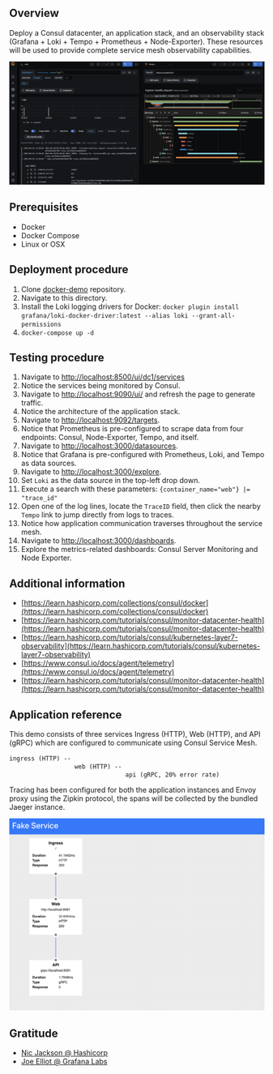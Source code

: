 ## Overview

Deploy a Consul datacenter, an application stack, and an observability stack (Grafana + Loki + Tempo + Prometheus + Node-Exporter). These resources will be used to provide complete service mesh observability capabilities.

![](images/consul_logs_and_tracing.png)

## Prerequisites

- Docker
- Docker Compose
- Linux or OSX

## Deployment procedure

1. Clone [docker-demo](https://github.com/jonascheng/docker-demo) repository.
2. Navigate to this directory.
3. Install the Loki logging drivers for Docker: `docker plugin install grafana/loki-docker-driver:latest --alias loki --grant-all-permissions`
4. `docker-compose up -d`

## Testing procedure

1. Navigate to [http://localhost:8500/ui/dc1/services](http://localhost:8500/ui/dc1/services)
2. Notice the services being monitored by Consul.
3. Navigate to [http://localhost:9090/ui/](http://localhost:9090/ui/) and refresh the page to generate traffic.
4. Notice the architecture of the application stack. 
5. Navigate to [http://localhost:9092/targets](http://localhost:9092/targets).
6. Notice that Prometheus is pre-configured to scrape data from four endpoints: Consul, Node-Exporter, Tempo, and itself.
7. Navigate to [http://localhost:3000/datasources](http://localhost:3000/datasources).
8. Notice that Grafana is pre-configured with Prometheus, Loki, and Tempo as data sources.
9. Navigate to [http://localhost:3000/explore](http://localhost:3000/explore).
10. Set `Loki` as the data source in the top-left drop down.
11. Execute a search with these parameters: `{container_name="web"} |= "trace_id"`
12. Open one of the log lines, locate the `TraceID` field, then click the nearby `Tempo` link to jump directly from logs to traces.
13. Notice how application communication traverses throughout the service mesh.
14. Navigate to [http://localhost:3000/dashboards](http://localhost:3000/dashboards).
15. Explore the metrics-related dashboards: Consul Server Monitoring and Node Exporter.

## Additional information

- [https://learn.hashicorp.com/collections/consul/docker](https://learn.hashicorp.com/collections/consul/docker)
- [https://learn.hashicorp.com/tutorials/consul/monitor-datacenter-health](https://learn.hashicorp.com/tutorials/consul/monitor-datacenter-health)
- [https://learn.hashicorp.com/tutorials/consul/kubernetes-layer7-observability](https://learn.hashicorp.com/tutorials/consul/kubernetes-layer7-observability)
- [https://www.consul.io/docs/agent/telemetry](https://www.consul.io/docs/agent/telemetry)
- [https://learn.hashicorp.com/tutorials/consul/monitor-datacenter-health](https://learn.hashicorp.com/tutorials/consul/monitor-datacenter-health)

## Application reference

This demo consists of three services Ingress (HTTP), Web (HTTP), and API (gRPC)  which are configured to communicate using Consul Service Mesh. 

```
ingress (HTTP) --
                  web (HTTP) --
                                api (gRPC, 20% error rate)
```

Tracing has been configured for both the application instances and Envoy proxy using the Zipkin protocol, the spans 
will be collected by the bundled Jaeger instance.

![](images/fake-ui.png)

## Gratitude

- [Nic Jackson @ Hashicorp](https://github.com/hashicorp/consul-demo-tracing/tree/master/jaeger)
- [Joe Elliot @ Grafana Labs](https://github.com/grafana/tempo/tree/main/example/docker-compose)